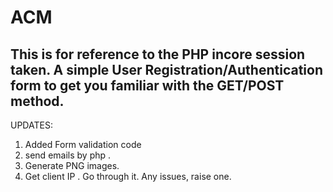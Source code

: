 # ACM
This is for reference to the PHP incore session taken. 
A simple User Registration/Authentication form to get you familiar with the GET/POST method.
---------------------------------------------------------------------------------
UPDATES: 
1. Added Form validation code
2. send emails by php . 
3. Generate PNG images.
4. Get client IP .
Go through it. Any issues, raise one.
